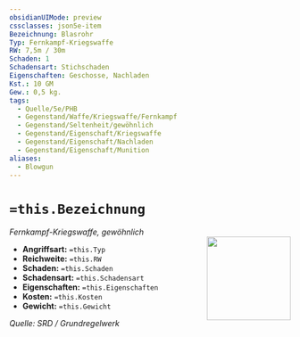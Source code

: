 ```yaml
---
obsidianUIMode: preview
cssclasses: json5e-item
Bezeichnung: Blasrohr
Typ: Fernkampf-Kriegswaffe
RW: 7,5m / 30m
Schaden: 1
Schadensart: Stichschaden
Eigenschaften: Geschosse, Nachladen
Kst.: 10 GM
Gew.: 0,5 kg.
tags:
  - Quelle/5e/PHB
  - Gegenstand/Waffe/Kriegswaffe/Fernkampf
  - Gegenstand/Seltenheit/gewöhnlich
  - Gegenstand/Eigenschaft/Kriegswaffe
  - Gegenstand/Eigenschaft/Nachladen
  - Gegenstand/Eigenschaft/Munition
aliases:
  - Blowgun
---
```

# `=this.Bezeichnung`
*Fernkampf-Kriegswaffe, gewöhnlich*  
<img src="Symbolik/Gegenstände.webp" align="right" width="150">

- **Angriffsart:** `=this.Typ`
- **Reichweite:** `=this.RW`
- **Schaden:** `=this.Schaden`
- **Schadensart:** `=this.Schadensart`
- **Eigenschaften:** `=this.Eigenschaften`
- **Kosten:** `=this.Kosten`
- **Gewicht:** `=this.Gewicht`

*Quelle: SRD / Grundregelwerk*